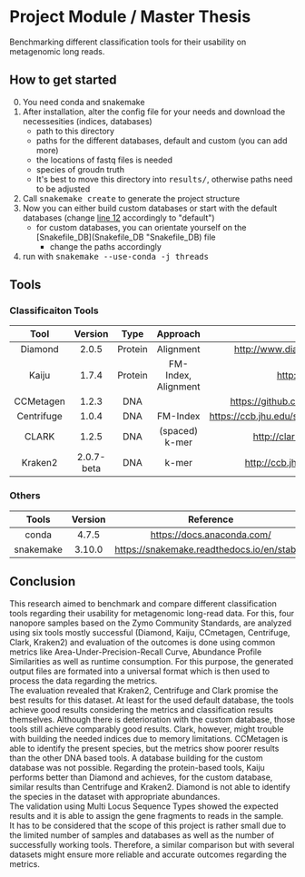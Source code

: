 # Project Module / Master Thesis

Benchmarking different classification tools for their usability on metagenomic long reads.

## How to get started
0. You need conda and snakemake
1. After installation, alter the config file for your needs and download the necessesities (indices, databases)
   - path to this directory
   - paths for the different databases, default and custom (you can add more) 
   - the locations of fastq files is needed
   - species of groudn truth
   - It's best to move this directory into <tt>results/</tt>, otherwise paths need to be adjusted
2. Call <tt>snakemake create</tt> to generate the project structure
3. Now you can either build custom databases or start with the default databases (change [line 12](Snakefile "Snakefile") accordingly to "default")
   - for custom databases, you can orientate yourself on the [Snakefile_DB](Snakefile_DB "Snakefile_DB) file
     - change the paths accordingly
4. run with <tt>snakemake --use-conda -j threads</tt>

## Tools
### Classificaiton Tools
|     Tool     |   Version  |   Type  |         Approach        |                       Reference                      |
|:------------:|:----------:|:-------:|:-----------------------:|:----------------------------------------------------:|
|   Diamond    | 2.0.5     | Protein |        Alignment        | http://www.diamondsearch.org/index.php               |
|     Kaiju    |    1.7.4   | Protein |   FM-Index, Alignment   |               http://kaiju.binf.ku.dk/               |
|   CCMetagen  |    1.2.3   |   DNA   |                         |       https://github.com/vrmarcelino/CCMetagen       |
|  Centrifuge  |    1.0.4   |   DNA   |         FM-Index        | https://ccb.jhu.edu/software/centrifuge/manual.shtml |
|     CLARK    |    1.2.5   |   DNA   |      (spaced) k-mer     |           http://clark.cs.ucr.edu/Overview/          |
|    Kraken2   | 2.0.7-beta |   DNA   |          k-mer          |         http://ccb.jhu.edu/software/kraken2/         |
### Others
|Tools|Version|Reference|
|:-------:|:-------:|:-------:|
|conda|4.7.5|https://docs.anaconda.com/|
|snakemake|3.10.0|https://snakemake.readthedocs.io/en/stable/|

## Conclusion
This research aimed to benchmark and compare different classification tools regarding their usability for metagenomic long-read data. For this, four nanopore samples based on the Zymo Community Standards, are analyzed using six tools mostly successful (Diamond, Kaiju, CCmetagen, Centrifuge, Clark, Kraken2) and evaluation of the outcomes is done using common metrics like Area-Under-Precision-Recall Curve, Abundance Profile Similarities as well as runtime consumption. For this purpose, the generated output files are formated into a universal format which is then used to process the data regarding the metrics. <br>
The evaluation revealed that Kraken2, Centrifuge and Clark promise the best results for this dataset. At least for the used default database, the tools achieve good results considering the metrics and classification results themselves. Although there is deterioration with the custom database, those tools still achieve comparably good results. Clark, however, might trouble with building the needed indices due to memory limitations. CCMetagen is able to identify the present species, but the metrics show poorer results than the other DNA based tools. A database building for the custom database was not possible. Regarding the protein-based tools, Kaiju performs better than Diamond and achieves, for the custom database, similar results than Centrifuge and Kraken2. Diamond is not able to identify the species in the dataset with appropriate abundances. <br>
The validation using Multi Locus Sequence Types showed the expected results and it is able to assign the gene fragments to reads in the sample. <br>
It has to be considered that the scope of this project is rather small due to the limited number of samples and databases as well as the number of successfully working tools. Therefore, a similar comparison but with several datasets might ensure more reliable and accurate outcomes regarding the metrics.



